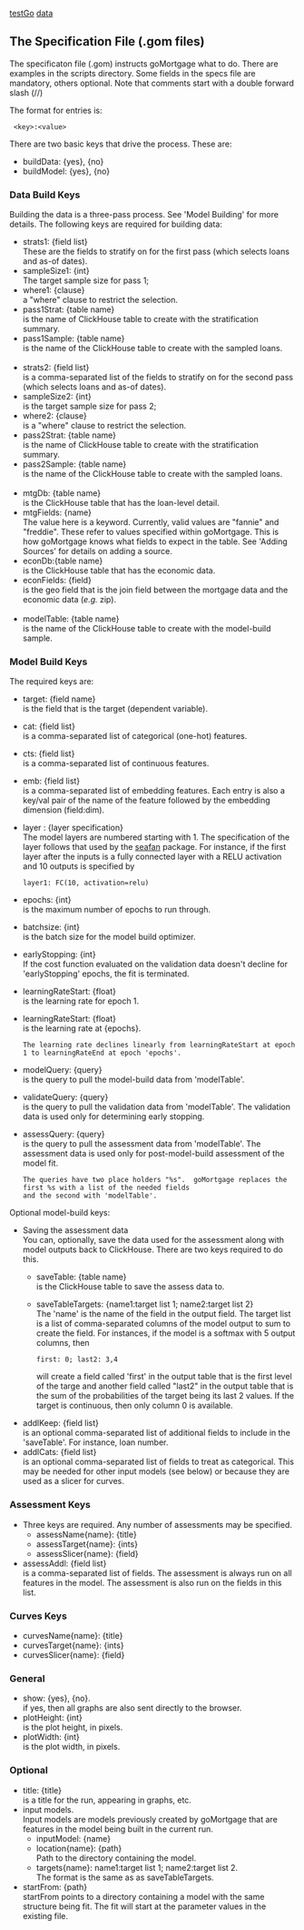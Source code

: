[testGo](https://invertedv.github.io/testGo/testGo.md)
[data](https://invertedv.github.io/testGo/data.md)

## The Specification File (.gom files)
The specificaton file (.gom) instructs goMortgage what to do.  There are examples in the scripts directory.
Some fields in the specs file are mandatory, others optional.  Note that comments start with a double forward
slash (//)

The format for entries is:

     <key>:<value>

There are two basic keys that drive the process.  These are:

- buildData: {yes}, {no}
- buildModel: {yes}, {no}

### Data Build Keys
Building the data is a three-pass process.  See 'Model Building' for more details. The following keys are required for building data:

- strats1: {field list}<br>
These are the fields to stratify on for the first pass (which selects loans and as-of dates).
- sampleSize1: {int}<br>
The target sample size for pass 1;
- where1: {clause}<br>
a "where" clause to restrict the selection.
- pass1Strat: {table name}<br>
is the name of ClickHouse table to create with the stratification summary.
- pass1Sample: {table name}<br>
is the name of the ClickHouse table to create with the sampled loans.
<br><br>
- strats2: {field list}<br>
is a comma-separated list of the fields to stratify on for the second pass (which selects loans and as-of dates).
- sampleSize2: {int}<br>
is the target sample size for pass 2;
- where2: {clause}<br>
is a "where" clause to restrict the selection.
- pass2Strat: {table name}<br>
is the name of ClickHouse table to create with the stratification summary.
- pass2Sample: {table name}<br>
is the name of the ClickHouse table to create with the sampled loans.
<br><br>
- mtgDb: {table name}<br>
is the ClickHouse table that has the loan-level detail.
- mtgFields: {name}<br>
The value here is a keyword.  Currently, valid values are "fannie" and "freddie". These refer to values specified
within goMortgage.  This is how goMortgage knows what fields to expect in the table.
See 'Adding Sources' for details on adding a source.
- econDb:{table name}<br>
is the ClickHouse table that has the economic data.
- econFields: {field}<br>
is the geo field that is the join field between the mortgage data and the economic data (*e.g.* zip).
<br><br>
- modelTable: {table name}<br>
is the name of the ClickHouse table to create with the model-build sample.

### Model Build Keys

The required keys are:

- target: {field name}<br>
is the field that is the target (dependent variable).
- cat: {field list}<br>
is a comma-separated list of categorical (one-hot) features.
- cts: {field list}<br>
is a comma-separated list of continuous features.
- emb: {field list}<br>
is a comma-separated list of embedding features.  Each entry is also a key/val pair of the name of the feature
followed by the embedding dimension (field:dim).
- layer<n> : {layer specification}<br>
The model layers are numbered starting with 1.  The specification of the layer follows that used by the
[seafan](https://pkg.go.dev/github.com/invertedv/seafan) package.  For instance, if the first layer
after the inputs is a fully connected layer with a RELU activation and 10 outputs is specified by

      layer1: FC(10, activation=relu)
- epochs: {int}<br>
is the maximum number of epochs to run through.
- batchsize: {int}<br>
is the batch size for the model build optimizer.
- earlyStopping: {int}<br>
If the cost function evaluated on the validation data doesn't decline for 'earlyStopping' epochs, the fit is
terminated.
- learningRateStart: {float}<br>
is the learning rate for epoch 1.
- learningRateStart: {float}<br>
is the learning rate at {epochs}. 

      The learning rate declines linearly from learningRateStart at epoch 1 to learningRateEnd at epoch 'epochs'.
- modelQuery: {query}<br>
is the query to pull the model-build data from 'modelTable'.
- validateQuery: {query}<br>
is the query to pull the validation data from 'modelTable'.  The validation data is used only for determining
early stopping.
- assessQuery: {query}<br>
is the query to pull the assessment data from 'modelTable'.  The assessment data is used only for post-model-build
assessment of the model fit.

      The queries have two place holders "%s".  goMortgage replaces the first %s with a list of the needed fields
      and the second with 'modelTable'.

Optional model-build keys:

- Saving the assessment data<br>
You can, optionally, save the data used for the assessment along with model outputs back to ClickHouse.
There are two keys required to do this.
    - saveTable: {table name}<br>is the ClickHouse table to save the assess data to.
    - saveTableTargets: {name1:target list 1; name2:target list 2}<br>
  The 'name' is the name of the field in the output field.  The target list is a list of comma-separated
  columns of the model output to sum to create the field.  For instances, if the model is a softmax with
  5 output columns, then

          first: 0; last2: 3,4

      will create a field called 'first' in the output table that is the first level of the targe 
      and another field called "last2" in the output table that is the sum of the probabilities of the target being
      its last 2 values.  If the target is continuous, then only column 0 is available.
- addlKeep: {field list}<br>
  is an optional comma-separated list of additional fields to include in the 'saveTable'.  For instance, loan number.
- addlCats: {field list}<br>
is an optional comma-separated list of fields to treat as categorical. This may be needed for other input models
(see below) or because they are used as a slicer for curves. 

### Assessment Keys
- Three keys are required. Any number of assessments may be specified.
    - assessName{name}: {title}
    - assessTarget{name}: {ints}
    - assessSlicer{name}: {field}
- assessAddl: {field list}<br>
is a comma-separated list of fields.  The assessment is always run on all features in the model. 
The assessment is also run on the fields in this list.

### Curves Keys

- curvesName{name}: {title}
- curvesTarget{name}: {ints}
- curvesSlicer{name}: {field}

### General

- show: {yes}, {no}.<br>
if yes, then all graphs are also sent directly to the browser.
- plotHeight: {int}<br>
is the plot height, in pixels.
- plotWidth: {int}<br>
is the plot width, in pixels.

### Optional

- title: {title}<br>
is a title for the run, appearing in graphs, etc.
- input models.<br>
Input models are models previously created by goMortgage that are features in the model being built
in the current run.<br>
    - inputModel: {name}
    - location{name}: {path}<br>Path to the directory containing the model.
    - targets{name}: name1:target list 1; name2:target list 2.<br>
The format is the same as as saveTableTargets. 
- startFrom: {path}<br>
startFrom points to a directory containing a model with the same structure being fit.  The fit will start
at the parameter values in the existing file.
